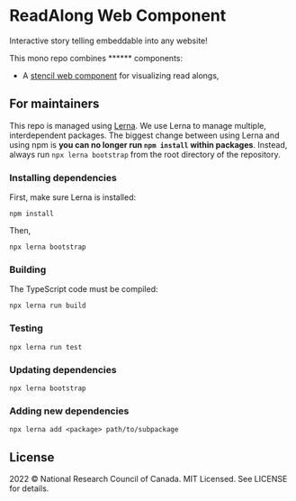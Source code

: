 ReadAlong Web Component
=======================

Interactive story telling embeddable into any website!

<!-- TODO: put an animated GIF here, showing it off! -->

This mono repo combines ****** components:

 - A [stencil web component](packages/stencil-component/) for visualizing read alongs,

For maintainers
---------------

This repo is managed using [Lerna]. We use Lerna to manage multiple,
interdependent packages. The biggest change between using Lerna and
using npm is **you can no longer run `npm install` within packages**.
Instead, always run `npx lerna bootstrap` from the root directory of the
repository.

[Lerna]: https://lerna.js.org/

### Installing dependencies

First, make sure Lerna is installed:

    npm install

Then,

    npx lerna bootstrap

### Building

The TypeScript code must be compiled:

    npx lerna run build

### Testing

    npx lerna run test

### Updating dependencies

    npx lerna bootstrap

### Adding new dependencies

    npx lerna add <package> path/to/subpackage

License
-------

2022 © National Research Council of Canada. MIT Licensed. See LICENSE for details.
